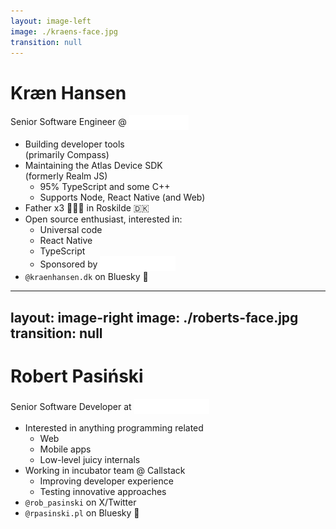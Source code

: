 ```yaml
---
layout: image-left
image: ./kraens-face.jpg
transition: null
---
```


# Kræn Hansen

Senior Software Engineer @ <img src="../mongodb-logo.svg" style="height:1.5rem;display:inline-block;vertical-align:middle;" />

<v-clicks>

- Building developer tools<br>(primarily Compass)
- Maintaining the Atlas Device SDK<br>(formerly Realm JS)
  - 95% TypeScript and some C++
  - Supports Node, React Native (and Web)
- Father x3 👧👧👶 in Roskilde 🇩🇰
- Open source enthusiast, interested in:
  - Universal code
  - React Native
  - TypeScript
  - Sponsored by <img src="../callstack-longlogo.svg" style="height:1.5rem;display:inline-block;vertical-align:-0.4rem;" />
- `@kraenhansen.dk` on Bluesky 🦋

</v-clicks>

<!--
First, a bit about myself.

[click] I help build developer tools at MongoDB, primarily Compass, an Electron based GUI to query and administer a database cluster.
[click] I help maintain the Atlas Device SDK for TypeScript (formerly Realm JS). Lots of TypeScript, a bit of C++, supports multiple runtime environments, operating systems and JavaScript engines.
[click] Outside of work, I'm a proud father of two 6yos and a 2yo toddler - all girls. And I live in Roskilde, just west of Copenhagen in Denmark.
[click] Besides spending time with my family and my work at MongoDB (where I work ~ 30 hours per week), I like to build in the public. For this work, I accept sponsorships on GitHub - by Callstack in particular.
[click] Write to me on Bluesky - any feedback is appreciated.

-->

---
layout: image-right
image: ./roberts-face.jpg
transition: null
---

# Robert Pasiński

Senior Software Developer at <img src="../callstack-longlogo.svg" style="height:1.5rem;display:inline-block;vertical-align:-0.4rem;" />

<v-clicks>

- Interested in anything programming related
  - Web
  - Mobile apps
  - Low-level juicy internals
- Working in incubator team @ Callstack
  - Improving developer experience
  - Testing innovative approaches
- `@rob_pasinski` on X/Twitter
- `@rpasinski.pl` on Bluesky 🦋

</v-clicks>

<!--

-->
